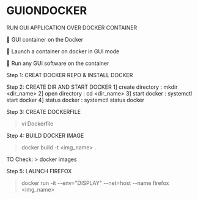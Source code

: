 # GUIONDOCKER
RUN GUI APPLICATION OVER DOCKER CONTAINER

📌 GUI container on the Docker

🔅 Launch a container on docker in GUI mode

🔅 Run any GUI software on the container

Step 1: CREAT DOCKER REPO & INSTALL DOCKER

Step 2: CREATE DIR AND START DOCKER
1] create directory : mkdir <dir_name>
2] open directory : cd <dir_name>
3] start docker : systemctl start docker
4] status docker : systemctl status docker

Step 3: CREATE DOCKERFILE
> vi Dockerfile

Step 4: BUILD DOCKER IMAGE
> docker build -t <img_name> .
> 
TO Check: > docker images

Step 5: LAUNCH FIREFOX
> docker run -it --env="DISPLAY" --net=host --name firefox <img_name>
